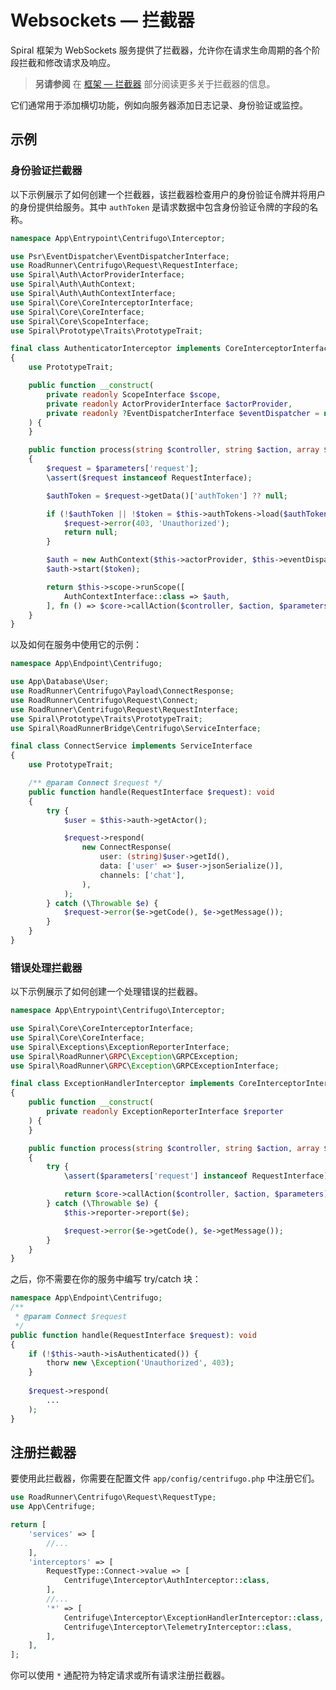 # Websockets — 拦截器

Spiral 框架为 WebSockets 服务提供了拦截器，允许你在请求生命周期的各个阶段拦截和修改请求及响应。

> **另请参阅**
> 在 [框架 — 拦截器](../framework/interceptors.md) 部分阅读更多关于拦截器的信息。

它们通常用于添加横切功能，例如向服务器添加日志记录、身份验证或监控。

## 示例

### 身份验证拦截器

以下示例展示了如何创建一个拦截器，该拦截器检查用户的身份验证令牌并将用户的身份提供给服务。其中 `authToken` 是请求数据中包含身份验证令牌的字段的名称。

```php app/src/Entrypoint/Centrifugo/Interceptor/AuthenticatorInterceptor.php
namespace App\Entrypoint\Centrifugo\Interceptor;

use Psr\EventDispatcher\EventDispatcherInterface;
use RoadRunner\Centrifugo\Request\RequestInterface;
use Spiral\Auth\ActorProviderInterface;
use Spiral\Auth\AuthContext;
use Spiral\Auth\AuthContextInterface;
use Spiral\Core\CoreInterceptorInterface;
use Spiral\Core\CoreInterface;
use Spiral\Core\ScopeInterface;
use Spiral\Prototype\Traits\PrototypeTrait;

final class AuthenticatorInterceptor implements CoreInterceptorInterface
{
    use PrototypeTrait;

    public function __construct(
        private readonly ScopeInterface $scope,
        private readonly ActorProviderInterface $actorProvider,
        private readonly ?EventDispatcherInterface $eventDispatcher = null,
    ) {
    }

    public function process(string $controller, string $action, array $parameters, CoreInterface $core): mixed
    {
        $request = $parameters['request'];
        \assert($request instanceof RequestInterface);

        $authToken = $request->getData()['authToken'] ?? null;

        if (!$authToken || !$token = $this->authTokens->load($authToken)) {
            $request->error(403, 'Unauthorized');
            return null;
        }

        $auth = new AuthContext($this->actorProvider, $this->eventDispatcher);
        $auth->start($token);

        return $this->scope->runScope([
            AuthContextInterface::class => $auth,
        ], fn () => $core->callAction($controller, $action, $parameters));
    }
}
```

以及如何在服务中使用它的示例：

```php app/src/Entrypoint/Centrifugo/ConnectService.php
namespace App\Endpoint\Centrifugo;

use App\Database\User;
use RoadRunner\Centrifugo\Payload\ConnectResponse;
use RoadRunner\Centrifugo\Request\Connect;
use RoadRunner\Centrifugo\Request\RequestInterface;
use Spiral\Prototype\Traits\PrototypeTrait;
use Spiral\RoadRunnerBridge\Centrifugo\ServiceInterface;

final class ConnectService implements ServiceInterface
{
    use PrototypeTrait;

    /** @param Connect $request */
    public function handle(RequestInterface $request): void
    {
        try {
            $user = $this->auth->getActor();

            $request->respond(
                new ConnectResponse(
                    user: (string)$user->getId(),
                    data: ['user' => $user->jsonSerialize()],
                    channels: ['chat'],
                ),
            );
        } catch (\Throwable $e) {
            $request->error($e->getCode(), $e->getMessage());
        }
    }
}
```

### 错误处理拦截器

以下示例展示了如何创建一个处理错误的拦截器。

```php app/src/Entrypoint/Centrifugo/Interceptor/ExceptionHandlerInterceptor.php
namespace App\Entrypoint\Centrifugo\Interceptor;

use Spiral\Core\CoreInterceptorInterface;
use Spiral\Core\CoreInterface;
use Spiral\Exceptions\ExceptionReporterInterface;
use Spiral\RoadRunner\GRPC\Exception\GRPCException;
use Spiral\RoadRunner\GRPC\Exception\GRPCExceptionInterface;

final class ExceptionHandlerInterceptor implements CoreInterceptorInterface
{
    public function __construct(
        private readonly ExceptionReporterInterface $reporter
    ) {
    }

    public function process(string $controller, string $action, array $parameters, CoreInterface $core): mixed
    {
        try {
            \assert($parameters['request'] instanceof RequestInterface);

            return $core->callAction($controller, $action, $parameters);
        } catch (\Throwable $e) {
            $this->reporter->report($e);

            $request->error($e->getCode(), $e->getMessage());
        }
    }
}
```

之后，你不需要在你的服务中编写 try/catch 块：

```php app/src/Entrypoint/Centrifugo/ConnectService.php
namespace App\Endpoint\Centrifugo;
/**
 * @param Connect $request
 */
public function handle(RequestInterface $request): void
{
    if (!$this->auth->isAuthenticated()) {
        thorw new \Exception('Unauthorized', 403);
    }
    
    $request->respond(
        ...
    );
}
```

## 注册拦截器

要使用此拦截器，你需要在配置文件 `app/config/centrifugo.php` 中注册它们。

```php app/config/centrifugo.php
use RoadRunner\Centrifugo\Request\RequestType;
use App\Centrifuge;

return [
    'services' => [
        //...
    ],
    'interceptors' => [
        RequestType::Connect->value => [
            Centrifuge\Interceptor\AuthInterceptor::class,
        ],
        //...
        '*' => [
            Centrifuge\Interceptor\ExceptionHandlerInterceptor::class,
            Centrifuge\Interceptor\TelemetryInterceptor::class,
        ],
    ],
];
```

你可以使用 `*` 通配符为特定请求或所有请求注册拦截器。
